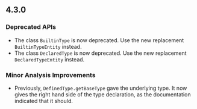 ## 4.3.0

### Deprecated APIs

* The class `BuiltinType` is now deprecated. Use the new replacement `BuiltinTypeEntity` instead.
* The class `DeclaredType` is now deprecated. Use the new replacement `DeclaredTypeEntity` instead.

### Minor Analysis Improvements

* Previously, `DefinedType.getBaseType` gave the underlying type. It now gives the right hand side of the type declaration, as the documentation indicated that it should.
